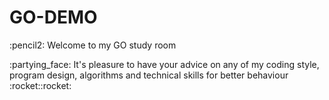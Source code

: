 # GO-DEMO

<p>:pencil2: Welcome to my GO study room
  
<p>:partying_face: It's pleasure to have your advice on any of my coding style, program design, algorithms and technical skills for better behaviour :rocket::rocket:
